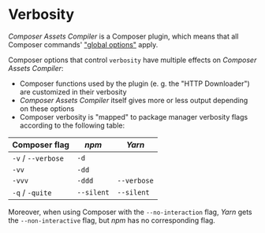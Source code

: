 # Verbosity

_Composer Assets Compiler_ is a Composer plugin, which means that all Composer commands' ["global options"](https://getcomposer.org/doc/03-cli.md#global-options) apply.

Composer options that control `verbosity` have multiple effects on _Composer Assets Compiler_:

- Composer functions used by the plugin (e. g. the "HTTP Downloader") are customized in their verbosity
- _Composer Assets Compiler_ itself gives more or less output depending on these options
- Composer verbosity is "mapped" to package manager verbosity flags according to the following table:

| Composer flag      | _npm_      | _Yarn_      |
|--------------------|------------|-------------|
| `-v` / `--verbose` | `-d`       |
| `-vv`              | `-dd`      |
| `-vvv`             | `-ddd`     | `--verbose` |
| `-q` / `-quite`    | `--silent` | `--silent`  |

Moreover, when using Composer with the `--no-interaction` flag, _Yarn_ gets the `--non-interactive` flag, but _npm_ has no corresponding flag.
